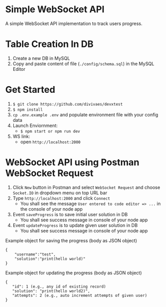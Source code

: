 # Simple WebSocket API

A simple WebSocket API implementation to track users progress.

# Table Creation In DB

1. Create a new DB in MySQL
2. Copy and paste content of file (`./config/schema.sql`) in the MySQL Editor 

# Get Started

1. `$ git clone https://github.com/divivaes/devxtest`
2. `$ npm install`
3. `cp .env.example .env` and populate environment file with your config data
4. Launch Enviornment:
    * `$ npm start or npm run dev`
5. WS link:
    * open `http://localhost:2000`



# WebSocket API using Postman WebSocket Request

1. Click `New` button in Postman and select `WebSocket Request` and choose `Socket.IO` in dropdown menu on top URL bar
2. Type `http://localhost:2000` and click `Connect`
     * You shall see the message `User entered to code editor => ...` in the console of your node app
3. Event `saveProgress` is to save initial user solution in DB
     * You shall see success message in console of your node app
4. Event `updateProgress` is to update given user solution in DB
     * You shall see success message in console of your node app

Example object for saving the progress (body as JSON object)

```
{
    "username":"test",
    "solution":"print(hello world)"
}
```

Example object for updating the progress (body as JSON object)

```
{
   "id": 1 (e.g., any id of existing record)
   "solution": "print(hello world2)",
   "attempts": 2 (e.g., auto increment attempts of given user)
}

```
      




